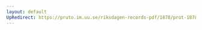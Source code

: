 ```yaml
---
layout: default
UpRedirect: https://pruto.im.uu.se/riksdagen-records-pdf/1878/prot-1878--fk--044/prot-1878--fk--044_020.pdf
---
```

